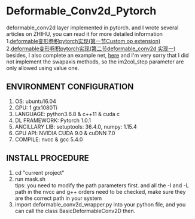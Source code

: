 # Deformable_Conv2d_Pytorch
deformable_conv2d layer implemented in pytorch. and I wrote several articles on ZHIHU, you can read it for more detailed information <br> 1.[deformable变形卷积pytorch实现(第一节Custom op extension)](https://zhuanlan.zhihu.com/p/58173937) 2.[deformable变形卷积pytorch实现(第二节deformable_conv2d 实现一)](https://zhuanlan.zhihu.com/p/58185157)
<br>besides, I also complete an example net, [here](https://github.com/BIGKnight/ADCrowdNet_tensorflow_implementation)
and I'm very sorry that I did not implement the swapaxis methods, so the im2col_step parameter are only allowed using value one.
## ENVIRONMENT CONFIGURATION
1. OS: ubuntu16.04 <br>
2. GPU: 1 gtx1080Ti <br>
3. LANGUAGE: python3.6.8 & c++11 & cuda c<br>
4. DL FRAMEWORK: Pytorch 1.0.1<br>
5. ANCILLARY LIB: setuptools: 36.4.0, numpy: 1.15.4
6. GPU API: NVIDIA CUDA 9.0 & cuDNN 7.0
7. COMPILE: nvcc & gcc 5.4.0
## INSTALL PROCEDURE
1. cd "current project"
2. run mask.sh<br>tips: you need to modify the path parameters first. and all the -I and -L path in the nvcc and g++ orders need to be checked, make sure they are the correct path in your system<br>
3. import deformable_conv2d_wrapper.py into your python file, and you can call the class BasicDeformableConv2D then.